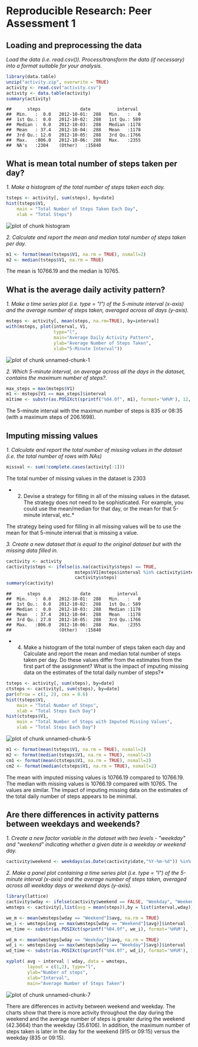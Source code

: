 # Reproducible Research: Peer Assessment 1


## Loading and preprocessing the data
*Load the data (i.e. read.csv()).  Process/transform the data (if necessary) into a format suitable for your analysis.*


```r
library(data.table)
unzip("activity.zip", overwrite = TRUE)
activity <- read.csv("activity.csv")
activity <- data.table(activity)
summary(activity)
```

```
##      steps               date          interval   
##  Min.   :  0.0   2012-10-01:  288   Min.   :   0  
##  1st Qu.:  0.0   2012-10-02:  288   1st Qu.: 589  
##  Median :  0.0   2012-10-03:  288   Median :1178  
##  Mean   : 37.4   2012-10-04:  288   Mean   :1178  
##  3rd Qu.: 12.0   2012-10-05:  288   3rd Qu.:1766  
##  Max.   :806.0   2012-10-06:  288   Max.   :2355  
##  NA's   :2304    (Other)   :15840
```


## What is mean total number of steps taken per day?
*1. Make a histogram of the total number of steps taken each day.*


```r
tsteps <- activity[, sum(steps), by=date]
hist(tsteps$V1, 
    main = "Total Number of Steps Taken Each Day", 
    xlab = "Total Steps")
```

![plot of chunk histogram](./PA1_template_files/figure-html/histogram.png) 

*2. Calculate and report the mean and median total number of steps taken per day.*


```r
m1 <- format(mean(tsteps$V1, na.rm = TRUE), nsmall=2)
m2 <- median(tsteps$V1, na.rm = TRUE)
```
The mean is 10766.19 and the median is 10765.

## What is the average daily activity pattern?
*1. Make a time series plot (i.e. type = "l") of the 5-minute interval (x-axis) and the average number of steps taken, averaged across all days (y-axis).*


```r
msteps <- activity[, mean(steps, na.rm=TRUE), by=interval]
with(msteps, plot(interval, V1, 
                  type="l", 
                  main="Average Daily Activity Pattern",
                  ylab="Average Number of Steps Taken",
                  xlab="5-Minute Interval"))
```

![plot of chunk unnamed-chunk-1](./PA1_template_files/figure-html/unnamed-chunk-1.png) 

*2. Which 5-minute interval, on average across all the days in the dataset, contains the maximum number of steps?.*


```r
max_steps = max(msteps$V1)
m1 <- msteps[V1 == max_steps]$interval
m1time <- substr(as.POSIXct(sprintf("%04.0f", m1), format='%H%M'), 12, 16)
```
The 5-minute interval with the maximun number of steps is 835 or 08:35 (with a maximum steps of 206.1698).


## Imputing missing values
*1. Calculate and report the total number of missing values in the dataset (i.e. the total number of rows with NAs)*


```r
missval <- sum(!complete.cases(activity[-1]))
```
The total number of missing values in the dataset is 2303

* 2. Devise a strategy for filling in all of the missing values in the dataset. The strategy does not need to be sophisticated. For example, you could use the mean/median for that day, or the mean for that 5-minute interval, etc.*

The strategy being used for filling in all missing values will be to use the mean for that 5-minute interval that is missing a value.

*3. Create a new dataset that is equal to the original dataset but with the missing data filled in.*


```r
cactivity <- activity
cactivity$steps <- ifelse(is.na(cactivity$steps) == TRUE, 
                          msteps$V1[msteps$interval %in% cactivity$interval],
                          cactivity$steps)
summary(cactivity)
```

```
##      steps               date          interval   
##  Min.   :  0.0   2012-10-01:  288   Min.   :   0  
##  1st Qu.:  0.0   2012-10-02:  288   1st Qu.: 589  
##  Median :  0.0   2012-10-03:  288   Median :1178  
##  Mean   : 37.4   2012-10-04:  288   Mean   :1178  
##  3rd Qu.: 27.0   2012-10-05:  288   3rd Qu.:1766  
##  Max.   :806.0   2012-10-06:  288   Max.   :2355  
##                  (Other)   :15840
```


* 4. Make a histogram of the total number of steps taken each day and Calculate and report the mean and median total number of steps taken per day. Do these values differ from the estimates from the first part of the assignment? What is the impact of imputing missing data on the estimates of the total daily number of steps?*


```r
tsteps <- activity[, sum(steps), by=date]
ctsteps <- cactivity[, sum(steps), by=date]
par(mfrow = c(1, 2), cex = 0.6)
hist(tsteps$V1, 
    main = "Total Number of Steps", 
    xlab = "Total Steps Each Day")
hist(ctsteps$V1, 
    main = "Total Number of Steps with Imputed Missing Values", 
    xlab = "Total Steps Each Day")
```

![plot of chunk unnamed-chunk-5](./PA1_template_files/figure-html/unnamed-chunk-5.png) 

```r
m1 <- format(mean(tsteps$V1, na.rm = TRUE), nsmall=2)
m2 <- format(median(tsteps$V1, na.rm = TRUE), nsmall=2)
cm1 <- format(mean(ctsteps$V1, na.rm = TRUE), nsmall=2)
cm2 <- format(median(ctsteps$V1, na.rm = TRUE), nsmall=2)
```
The mean with imputed missing values is 10766.19 compared to 10766.19.  The median with missing values is 10766.19 compared with 10765.  The values are similar.  The impact of imputing missing data on the estimates of the total daily number of steps appears to be minimal.


## Are there differences in activity patterns between weekdays and weekends?
*1. Create a new factor variable in the dataset with two levels - "weekday" and "weekend" indicating whether a given date is a weekday or weekend day.*


```r
cactivity$weekend <- weekdays(as.Date(cactivity$date,"%Y-%m-%d")) %in% c('Sunday', 'Saturday')
```
 
*2. Make a panel plot containing a time series plot (i.e. type = "l") of the 5-minute interval (x-axis) and the average number of steps taken, averaged across all weekday days or weekend days (y-axis).*


```r
library(lattice)
cactivity$wday <- ifelse(cactivity$weekend == FALSE, "Weekday", "Weekend")
wmsteps <- cactivity[,list(avg = mean(steps)),by = list(interval,wday)]

we_m <- mean(wmsteps[wday == "Weekend"]$avg, na.rm = TRUE)
we_i <- wmsteps[avg == max(wmsteps[wday == "Weekend"]$avg)]$interval
we_time <- substr(as.POSIXct(sprintf("%04.0f", we_i), format='%H%M'), 12, 16)

wd_m <- mean(wmsteps[wday == "Weekday"]$avg, na.rm = TRUE)
wd_i <- wmsteps[avg == max(wmsteps[wday == "Weekday"]$avg)]$interval
wd_time <- substr(as.POSIXct(sprintf("%04.0f", wd_i), format='%H%M'), 12, 16)

xyplot( avg ~ interval | wday, data = wmsteps, 
        layout = c(1,2), type="l", 
        ylab="Number of steps", 
        xlab="Interval", 
        main="Average Number of Steps Taken")
```

![plot of chunk unnamed-chunk-7](./PA1_template_files/figure-html/unnamed-chunk-7.png) 

There are differences in activity between weekend and weekday.  The charts show that there is more activity throughout the day during the weekend and the average number of steps is greater during the weekend (42.3664) than the weekday (35.6106).  In addition, the maximum number of steps taken is later in the day for the weekend (915 or 09:15) versus the weekday (835 or 09:15).
